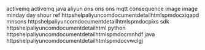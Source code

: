 activemq activemq java aliyun ons ons ons mqtt consequence image image minday day shour ref httpshelpaliyuncomdocumentdetailhtmlspmdocxiqapd mnsons httpshelpaliyuncomdocumentdetailhtmlspmdocpixs sdk httpshelpaliyuncomdocumentdetailhtml python httpshelpaliyuncomdocumentdetailhtmlspmdocmnhdf java httpshelpaliyuncomdocumentdetailhtmlspmdocvwclgj